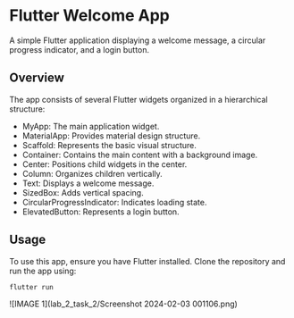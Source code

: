 # Flutter Welcome App

A simple Flutter application displaying a welcome message, a circular progress indicator, and a login button.

## Overview

The app consists of several Flutter widgets organized in a hierarchical structure:

- MyApp: The main application widget.
- MaterialApp: Provides material design structure.
- Scaffold: Represents the basic visual structure.
- Container: Contains the main content with a background image.
- Center: Positions child widgets in the center.
- Column: Organizes children vertically.
- Text: Displays a welcome message.
- SizedBox: Adds vertical spacing.
- CircularProgressIndicator: Indicates loading state.
- ElevatedButton: Represents a login button.

## Usage

To use this app, ensure you have Flutter installed. Clone the repository and run the app using:

```bash
flutter run
```
![IMAGE 1](lab_2_task_2/Screenshot 2024-02-03 001106.png)
